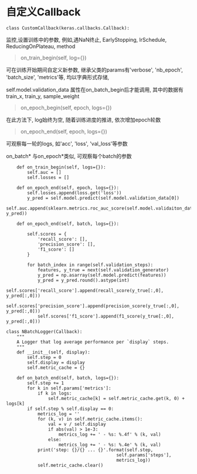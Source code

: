 # 自定义Callback
```
class CustomCallback(keras.callbacks.Callback):
```
监控,设置训练中的参数, 例如,遇NaN终止, EarlyStopping, lrSchedule, ReducingOnPlateau,
method
> on_train_begin(self, log={})

可在训练开始期间自定义新参数, 
继承父类的params有'verbose', 'nb_epoch', 'batch_size', 'metrics'等, 均以字典形式存储,  

self.model.validation_data 属性在on_batch_begin后才能调用,
其中的数据有train_x, train_y, sample_weight
> on_epoch_begin(self, epoch, logs={})

在此方法下, log始终为空, 随着训练进度的推进, 依次增加epoch轮数
> on_epoch_end(self, epoch, logs={})

可观察每一轮的logs, 如'acc', 'loss', 'val_loss'等参数

on_batch* 与on_epoch*类似, 可观察每个batch的参数

```
    def on_train_begin(self, logs={}):
        self.auc = []
        self.losses = []
    
    def on_epoch_end(self, epoch, logs={}):
        self.losses.append(loss.get('loss'))
        y_pred = self.model.predict(self.model.validation_data[0])
        self.auc.append(sklearn.metrics.roc_auc_score(self.model.validaiton_data[1], y_pred))
```



```
    def on_epoch_end(self, batch, logs={}):

        self.scores = {
            'recall_score': [],
            'precision_score': [],
            'f1_score': []
        }

        for batch_index in range(self.validation_steps):
            features, y_true = next(self.validation_generator)            
            y_pred = np.asarray(self.model.predict(features))
            y_pred = y_pred.round().astype(int) 
            self.scores['recall_score'].append(recall_score(y_true[:,0], y_pred[:,0]))
            self.scores['precision_score'].append(precision_score(y_true[:,0], y_pred[:,0]))
            self.scores['f1_score'].append(f1_score(y_true[:,0], y_pred[:,0]))
```

```
class NBatchLogger(Callback):
    """
    A Logger that log average performance per `display` steps.
    """
    def __init__(self, display):
        self.step = 0
        self.display = display
        self.metric_cache = {}

    def on_batch_end(self, batch, logs={}):
        self.step += 1
        for k in self.params['metrics']:
            if k in logs:
                self.metric_cache[k] = self.metric_cache.get(k, 0) + logs[k]
        if self.step % self.display == 0:
            metrics_log = ''
            for (k, v) in self.metric_cache.items():
                val = v / self.display
                if abs(val) > 1e-3:
                    metrics_log += ' - %s: %.4f' % (k, val)
                else:
                    metrics_log += ' - %s: %.4e' % (k, val)
            print('step: {}/{} ... {}'.format(self.step,
                                          self.params['steps'],
                                          metrics_log))
            self.metric_cache.clear()
```            


